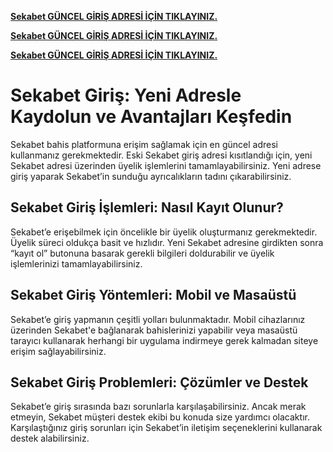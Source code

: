 **[Sekabet GÜNCEL GİRİŞ ADRESİ İÇİN TIKLAYINIZ. ](https://xn--guncelgrs-1pbb.com/kwwsv://zzzvhndehw1231.frp/
)**

**[Sekabet GÜNCEL GİRİŞ ADRESİ İÇİN TIKLAYINIZ. ](https://xn--guncelgrs-1pbb.com/kwwsv://zzzvhndehw1231.frp/
)**

**[Sekabet GÜNCEL GİRİŞ ADRESİ İÇİN TIKLAYINIZ. ](https://xn--guncelgrs-1pbb.com/kwwsv://zzzvhndehw1231.frp/
)**

<h1>Sekabet Giriş: Yeni Adresle Kaydolun ve Avantajları Keşfedin</h1>

Sekabet bahis platformuna erişim sağlamak için en güncel adresi kullanmanız gerekmektedir. Eski Sekabet giriş adresi kısıtlandığı için, yeni Sekabet adresi üzerinden üyelik işlemlerini tamamlayabilirsiniz. Yeni adrese giriş yaparak Sekabet’in sunduğu ayrıcalıkların tadını çıkarabilirsiniz.

<h2>Sekabet Giriş İşlemleri: Nasıl Kayıt Olunur?</h2>

Sekabet’e erişebilmek için öncelikle bir üyelik oluşturmanız gerekmektedir. Üyelik süreci oldukça basit ve hızlıdır. Yeni Sekabet adresine girdikten sonra “kayıt ol” butonuna basarak gerekli bilgileri doldurabilir ve üyelik işlemlerinizi tamamlayabilirsiniz.

<h2>Sekabet Giriş Yöntemleri: Mobil ve Masaüstü</h2>

Sekabet’e giriş yapmanın çeşitli yolları bulunmaktadır. Mobil cihazlarınız üzerinden Sekabet'e bağlanarak bahislerinizi yapabilir veya masaüstü tarayıcı kullanarak herhangi bir uygulama indirmeye gerek kalmadan siteye erişim sağlayabilirsiniz.

<h2>Sekabet Giriş Problemleri: Çözümler ve Destek</h2>

Sekabet’e giriş sırasında bazı sorunlarla karşılaşabilirsiniz. Ancak merak etmeyin, Sekabet müşteri destek ekibi bu konuda size yardımcı olacaktır. Karşılaştığınız giriş sorunları için Sekabet’in iletişim seçeneklerini kullanarak destek alabilirsiniz.
